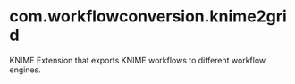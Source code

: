 com.workflowconversion.knime2grid
===============================================

KNIME Extension that exports KNIME workflows to different workflow engines.
